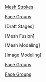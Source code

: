 [Mesh Strokes]

[Face Groups]

[Draft Stages]

[Mesh Fusion]

[Mesh Modeling]

[Image Modeling]

[Face Groups]

[Face Groups]

[mesh strokes]: Modeling/1_mesh_strokes/__mstrokes_index.md
[face groups]: Modeling/2_face_groups/__mstrokes_index.md
